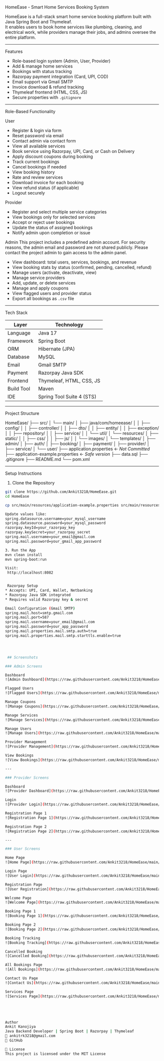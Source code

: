  HomeEase - Smart Home Services Booking System

HomeEase is a full-stack smart home service booking platform built with Java Spring Boot and Thymeleaf.  
It enables users to book home services like plumbing, cleaning, and electrical work, while providers manage their jobs, and admins oversee the entire platform.

---

 Features

-  Role-based login system (Admin, User, Provider)
-  Add & manage home services
-  Bookings with status tracking
-  Razorpay payment integration (Card, UPI, COD)
-  Email support via Gmail SMTP
-  Invoice download & refund tracking
-  Thymeleaf frontend (HTML, CSS, JS)
-  Secure properties with `.gitignore`

---

 Role-Based Functionality

 User
- Register & login via form
- Reset password via email
- Contact admin via contact form
- View all available services
- Book service using Razorpay, UPI, Card, or Cash on Delivery
- Apply discount coupons during booking
- Track current bookings
- Cancel bookings if needed
- View booking history
- Rate and review services
- Download invoice for each booking
- View refund status (if applicable)
- Logout securely

 Provider
- Register and select multiple service categories
- View bookings only for selected services
- Accept or reject user bookings
- Update the status of assigned bookings
- Notify admin upon completion or issue

 Admin
This project includes a predefined admin account.
 For security reasons, the admin email and password are not shared publicly.
 Please contact the project admin to gain access to the admin panel.

- View dashboard: total users, services, bookings, and revenue
- View booking stats by status (confirmed, pending, cancelled, refund)
- Manage users (activate, deactivate, view)
- Manage service providers
- Add, update, or delete services
- Manage and apply coupons
- View flagged users and provider status
- Export all bookings as `.csv` file

---

 Tech Stack

| Layer         | Technology                  |
|---------------|-----------------------------|
| Language      | Java 17                     |
| Framework     | Spring Boot                 |
| ORM           | Hibernate (JPA)             |
| Database      | MySQL                       |
| Email         | Gmail SMTP                  |
| Payment       | Razorpay Java SDK           |
| Frontend      | Thymeleaf, HTML, CSS, JS    |
| Build Tool    | Maven                       |
| IDE           | Spring Tool Suite 4 (STS)   |

---

 Project Structure

HomeEase/
├── src/
│   └── main/
│       ├── java/com/homeease/
│       │   ├── config/
│       │   ├── controller/
│       │   ├── dto/
│       │   ├── entity/
│       │   ├── exception/
│       │   ├── repository/
│       │   ├── service/
│       │   └── util/
│       └── resources/
│           ├── static/
│           │   ├── css/
│           │   ├── js/
│           │   └── images/
│           └── templates/
│               ├── admin/
│               ├── auth/
│               ├── booking/
│               ├── payment/
│               ├── provider/
│               ├── service/
│               └── user/
├── application.properties         ←  *Not Committed*
├── application-example.properties ←  *Safe version*
├── data.sql
├── .gitignore
├── README.md
└── pom.xml


---

 Setup Instructions

 1. Clone the Repository

```bash
git clone https://github.com/Ankit3218/HomeEase.git
cd HomeEase

cp src/main/resources/application-example.properties src/main/resources/application.properties

Update values like:
spring.datasource.username=your_mysql_username
spring.datasource.password=your_mysql_password
razorpay.keyId=your_razorpay_key
razorpay.keySecret=your_razorpay_secret
spring.mail.username=your_email@gmail.com
spring.mail.password=your_gmail_app_password

3. Run the App
mvn clean install
mvn spring-boot:run

Visit:
 http://localhost:8082


 Razorpay Setup
* Accepts: UPI, Card, Wallet, Netbanking
* Razorpay Java SDK integrated
* Requires valid Razorpay key & secret

Email Configuration (Gmail SMTP)
spring.mail.host=smtp.gmail.com
spring.mail.port=587
spring.mail.username=your_email@gmail.com
spring.mail.password=your_app_password
spring.mail.properties.mail.smtp.auth=true
spring.mail.properties.mail.smtp.starttls.enable=true




 ## Screenshots

### Admin Screens

Dashboard  
![Admin Dashboard](https://raw.githubusercontent.com/Ankit3218/HomeEase/main/screenshots/admin-dashboard.png)

Flagged Users  
![Flagged Users](https://raw.githubusercontent.com/Ankit3218/HomeEase/main/screenshots/admin-flagged-user.png)

Manage Coupons  
![Manage Coupons](https://raw.githubusercontent.com/Ankit3218/HomeEase/main/screenshots/admin-manageCoupon.png)

Manage Services  
![Manage Services](https://raw.githubusercontent.com/Ankit3218/HomeEase/main/screenshots/admin-manage-service.png)

Manage Users  
![Manage Users](https://raw.githubusercontent.com/Ankit3218/HomeEase/main/screenshots/admin-manage-user.png)

Provider Management  
![Provider Management](https://raw.githubusercontent.com/Ankit3218/HomeEase/main/screenshots/admin-providerManegement.png)

View Bookings  
![View Bookings](https://raw.githubusercontent.com/Ankit3218/HomeEase/main/screenshots/admin-seeBookings.png)

---

### Provider Screens

Dashboard  
![Provider Dashboard](https://raw.githubusercontent.com/Ankit3218/HomeEase/main/screenshots/Provider-dashboard.png)

Login  
![Provider Login](https://raw.githubusercontent.com/Ankit3218/HomeEase/main/screenshots/Provider-LoginPage.png)

Registration Page 1  
![Registration Page 1](https://raw.githubusercontent.com/Ankit3218/HomeEase/main/screenshots/provider-registrationPage1.png)

Registration Page 2  
![Registration Page 2](https://raw.githubusercontent.com/Ankit3218/HomeEase/main/screenshots/provider-RegistrationPage2.png)

---

### User Screens

Home Page  
![Home Page](https://raw.githubusercontent.com/Ankit3218/HomeEase/main/screenshots/Home-page.png)

Login Page  
![User Login](https://raw.githubusercontent.com/Ankit3218/HomeEase/main/screenshots/user-loginPage.png)

Registration Page  
![User Registration](https://raw.githubusercontent.com/Ankit3218/HomeEase/main/screenshots/user-registrationPage.png)

Welcome Page  
![Welcome Page](https://raw.githubusercontent.com/Ankit3218/HomeEase/main/screenshots/user-welcomePage.png)

Booking Page 1  
![Booking Page 1](https://raw.githubusercontent.com/Ankit3218/HomeEase/main/screenshots/User-bookingPage1.png)

Booking Page 2  
![Booking Page 2](https://raw.githubusercontent.com/Ankit3218/HomeEase/main/screenshots/User-bookingPage2.png)

Booking Tracking  
![Booking Tracking](https://raw.githubusercontent.com/Ankit3218/HomeEase/main/screenshots/user-bookingTrakingPage.png)

Cancelled Booking  
![Cancelled Booking](https://raw.githubusercontent.com/Ankit3218/HomeEase/main/screenshots/user-cancelledBookingPage.png)

All Bookings Page  
![All Bookings](https://raw.githubusercontent.com/Ankit3218/HomeEase/main/screenshots/user-allBookingPage.png)

Contact Us Page  
![Contact Us](https://raw.githubusercontent.com/Ankit3218/HomeEase/main/screenshots/user-contactUsPage.png)

Services Page  
![Services Page](https://raw.githubusercontent.com/Ankit3218/HomeEase/main/screenshots/Service-Page.png)





Author
Ankit Kanojiya
Java Backend Developer | Spring Boot | Razorpay | Thymeleaf
📧 ankitrk3218@gmail.com
🔗 GitHub

📄 License
This project is licensed under the MIT License
